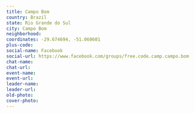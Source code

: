 ```yaml
---
title: Campo Bom
country: Brazil
state: Rio Grande do Sul
city: Campo Bom
neighborhood: 
coordinates: -29.674694, -51.060601
plus-code:
social-name: Facebook
social-url: https://www.facebook.com/groups/free.code.camp.campo.bom
chat-name:
chat-url:
event-name:
event-url:
leader-name:
leader-url:
old-photo: 
cover-photo:
---
```

